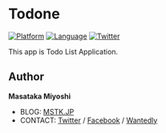 # Todone

[![Platform](http://img.shields.io/badge/platform-ios-blue.svg?style=flat
)](https://developer.apple.com/iphone/index.action)
[![Language](http://img.shields.io/badge/language-swift-brightgreen.svg?style=flat
)](https://developer.apple.com/swift)
[![Twitter](https://img.shields.io/badge/twitter-@mstkmys-blue.svg?style=flat)](https://twitter.com/mstkmys)

This app is Todo List Application.

## Author
**Masataka Miyoshi**

- BLOG: [MSTK.JP](https://mstk.jp/)
- CONTACT: [Twitter](https://twitter.com/mstkmys) / [Facebook](https://www.facebook.com/mstkmys) / [Wantedly](https://www.wantedly.com/users/17788878)
